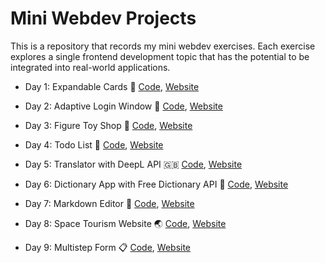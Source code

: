# Mini Webdev Projects

This is a repository that records my mini webdev exercises. Each exercise explores a single frontend development topic that has the potential to be integrated into real-world applications.

- Day 1: Expandable Cards :bookmark: [Code](./001_expandable_cards/), [Website](https://clickvisionstudio.github.io/001_expandable_cards/)
- Day 2: Adaptive Login Window :key: [Code](./002_adaptive_login_window/), [Website](https://clickvisionstudio.github.io/002_adaptive_login_window/)

- Day 3: Figure Toy Shop :gift: [Code](./003_toy_store/), [Website](https://clickvisionstudio.github.io/003_toy_shop/)

- Day 4: Todo List :memo: [Code](./004_todo_list/), [Website](https://clickvisionstudio.github.io/004_todo_list/)

- Day 5: Translator with DeepL API :uk: [Code](./005_translator_with_deeplAPI/), [Website](https://clickvisionstudio.github.io/005_translator/)

- Day 6: Dictionary App with Free Dictionary API :closed_book: [Code](./006_dictionary_app/), [Website](https://clickvisionstudio.github.io/responsive_dict_app/)

- Day 7: Markdown Editor :card_index: [Code](./007_markdown_editor/), [Website](https://clickvisionstudio.github.io/markdown-editor/)

- Day 8: Space Tourism Website :earth_asia: [Code](./008_space_tourism_website/), [Website](https://clickvisionstudio.github.io/space_tourism_website/#/home)

- Day 9: Multistep Form :clipboard: [Code](https://github.com/terrence-ou/Webdev-Mini-Projects/tree/main/009_multistep_form), [Website](https://clickvisionstudio.github.io/multistep_form/#/your-info)